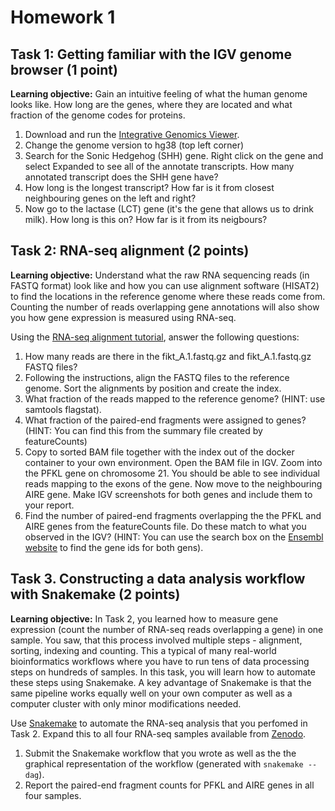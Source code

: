 # Homework 1

## Task 1: Getting familiar with the IGV genome browser (1 point)
**Learning objective:** Gain an intuitive feeling of what the human genome looks like. How long are the genes, where they are located and what fraction of the genome codes for proteins.

 1. Download and run the [Integrative Genomics Viewer](http://software.broadinstitute.org/software/igv/).
 2. Change the genome version to hg38 (top left corner)
 3. Search for the Sonic Hedgehog (SHH) gene. Right click on the gene and select Expanded to see all of the annotate transcripts. How many annotated transcript does the SHH gene have?
 4. How long is the longest transcript? How far is it from closest neighbouring genes on the left and right?
 5. Now go to the lactase (LCT) gene (it's the gene that allows us to drink milk). How long is this on? How far is it from its neigbours?

## Task 2: RNA-seq alignment (2 points)
**Learning objective:** Understand what the raw RNA sequencing reads (in FASTQ format)  look like and how you can use alignment software (HISAT2) to find the locations in the reference genome where these reads come from. Counting the number of reads overlapping gene annotations will also show you how gene expression is measured using RNA-seq. 

Using the [RNA-seq alignment tutorial](https://github.com/kauralasoo/MTAT.03.239_Bioinformatics/blob/master/RNA-seq_alignment.md), answer the following questions:

 1. How many reads are there in the fikt_A.1.fastq.gz and fikt_A.1.fastq.gz FASTQ files?
 2. Following the instructions, align the FASTQ files to the reference genome. Sort the alignments by position and create the index.
 3. What fraction of the reads mapped to the reference genome? (HINT: use samtools flagstat).
 4. What fraction of the paired-end fragments were assigned to genes? (HINT: You can find this from the summary file created by featureCounts)
 5. Copy to sorted BAM file together with the index out of the docker container to your own environment. Open the BAM file in IGV. Zoom into the PFKL gene on chromosome 21. You should be able to see individual reads mapping to the exons of the gene. Now move to the neighbouring AIRE gene. Make IGV screenshots for both genes and include them to your report.
 6. Find the number of paired-end fragments overlapping the the PFKL and AIRE genes from the featureCounts file. Do these match to what you observed in the IGV? (HINT: You can use the search box on the [Ensembl website](http://www.ensembl.org/) to find the gene ids for both gens).

## Task 3. Constructing a data analysis workflow with Snakemake (2 points)
**Learning objective:** In Task 2, you learned how to measure gene expression (count the number of RNA-seq reads overlapping a gene) in one sample. You saw, that this process involved multiple steps - alignment, sorting, indexing and counting. This a typical of many real-world bioinformatics workflows where you have to run tens of data processing steps on hundreds of samples. In this task, you will learn how to automate these steps using Snakemake. A key advantage of Snakemake is that the same pipeline works equally well on your own computer as well as a computer cluster with only minor modifications needed.

Use [Snakemake](https://snakemake.readthedocs.io/en/stable/tutorial/tutorial.html) to automate the RNA-seq analysis that you perfomed in Task 2. Expand this to all four RNA-seq samples available from [Zenodo](https://zenodo.org/record/1173306). 

 1. Submit the Snakemake workflow that you wrote as well as the the graphical representation of the workflow (generated with `snakemake --dag`).
 2. Report the paired-end fragment counts for PFKL and AIRE genes in all four samples.

<!--stackedit_data:
eyJoaXN0b3J5IjpbOTgwNzU3MzI4XX0=
-->